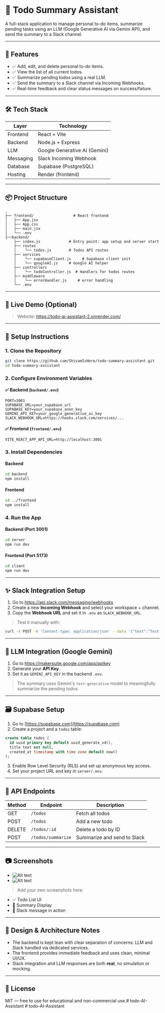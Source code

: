 # 📝 Todo Summary Assistant

A full-stack application to manage personal to-do items, summarize pending tasks using an LLM (Google Generative AI via Gemini API), and send the summary to a Slack channel.

---

## 🚀 Features

- ✅ Add, edit, and delete personal to-do items.
- ✅ View the list of all current todos.
- ✅ Summarize pending todos using a real LLM.
- ✅ Send the summary to a Slack channel via Incoming Webhooks.
- ✅ Real-time feedback and clear status messages on success/failure.

---

## 🛠️ Tech Stack

| Layer       | Technology                  |
|-------------|-----------------------------|
| Frontend    | React + Vite                |
| Backend     | Node.js + Express           |
| LLM         | Google Generative AI (Gemini) |
| Messaging   | Slack Incoming Webhook      |
| Database    | Supabase (PostgreSQL)       |
| Hosting     | Render (frontend) |

---

## 📦 Project Structure

```
.
├── frontend/                  # React frontend
│   ├── App.jsx
│   ├── App.css
│   ├── main.jsx
│   └── .env
├──backend/
    ├── index.js             # Entry point: app setup and server start
    ├── routes
    │    └── todos.js        # Todos API routes
    ├── services
    │    └── supabaseClient.js     # Supabase client init
    │    └── googleAI.js     # Google AI helper 
    ├── controllers
    │    └── todoController.js  # Handlers for todos routes
    ├── middleware
    │    └── errorHandler.js     # error handling
    └── .env                 

```

---

## 🧪 Live Demo (Optional)
 
> Website: https://todo-ai-assistant-2.onrender.com/

---

## 🔧 Setup Instructions

### 1. Clone the Repository

```bash
git clone https://github.com/ShivamIsHere/todo-summary-assistant.git
cd todo-summary-assistant
```

### 2. Configure Environment Variables

#### ✅ Backend (`backend/.env`)

```env
PORT=3001
SUPABASE_URL=your_supabase_url
SUPABASE_KEY=your_supabase_anon_key
GEMINI_API_KEY=your_google_generative_ai_key
SLACK_WEBHOOK_URL=https://hooks.slack.com/services/...
```

#### ✅ Frontend (`frontend/.env`)

```env
VITE_REACT_APP_API_URL=http://localhost:3001
```


### 3. Install Dependencies

#### Backend
```bash
cd backend
npm install
```

#### Frontend
```bash
cd ../frontend
npm install
```

### 4. Run the App

#### Backend (Port 3001)
```bash
cd server
npm run dev
```

#### Frontend (Port 5173)
```bash
cd client
npm run dev
```

---

## ✨ Slack Integration Setup

1. Go to https://api.slack.com/messaging/webhooks
2. Create a new **Incoming Webhook** and select your workspace + channel.
3. Copy the **Webhook URL** and set it in `.env` as `SLACK_WEBHOOK_URL`.

> Test it manually with:
```bash
curl -X POST -H 'Content-type: application/json' --data '{"text":"Test message from Todo Summary Assistant"}' https://hooks.slack.com/services/xxx/yyy/zzz
```

---

## 🤖 LLM Integration (Google Gemini)

1. Go to https://makersuite.google.com/app/apikey
2. Generate your **API Key**.
3. Set it as `GEMINI_API_KEY` in the backend `.env`.

> The summary uses Gemini's `text-generative` model to meaningfully summarize the pending todos.

---

## 🗃️ Supabase Setup

1. Go to [https://supabase.com](https://supabase.com)
2. Create a project and a `todos` table:

```sql
create table todos (
  id uuid primary key default uuid_generate_v4(),
  title text not null,
  created_at timestamp with time zone default now()
);
```

3. Enable Row Level Security (RLS) and set up anonymous key access.
4. Set your project URL and key in `server/.env`.

---

## 📌 API Endpoints

| Method | Endpoint           | Description                  |
|--------|--------------------|------------------------------|
| GET    | `/todos`           | Fetch all todos              |
| POST   | `/todos`           | Add a new todo               |
| DELETE | `/todos/:id`       | Delete a todo by ID          |
| POST   | `/todos/summarize` | Summarize and send to Slack  |

---

## 📷 Screenshots
- ![Alt text](./assets/Screenshot1.png)
-  ![Alt text](./assets/Screenshot.png)





> Add your own screenshots here:

- ✅ Todo List UI
- 🧠 Summary Display
- 📨 Slack message in action

---

## 📄 Design & Architecture Notes

- The backend is kept lean with clear separation of concerns: LLM and Slack handled via dedicated services.
- The frontend provides immediate feedback and uses clean, minimal UI/UX.
- Slack integration and LLM responses are both **real**, no simulation or mocking.

---

## 📃 License

MIT — free to use for educational and non-commercial use.#   t o d o - A I - A s s i s t a n t 
 
 #   t o d o - A I - A s s i s t a n t 
 
 
